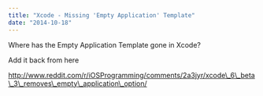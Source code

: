 ```yaml
---
title: "Xcode - Missing 'Empty Application' Template"
date: "2014-10-18"
---
```


Where has the Empty Application Template gone in Xcode?

Add it back from here

http://www.reddit.com/r/iOSProgramming/comments/2a3jyr/xcode\_6\_beta\_3\_removes\_empty\_application\_option/
